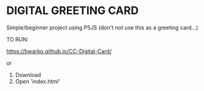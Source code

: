 # DIGITAL GREETING CARD

Simple/beginner project using P5JS (don't not use this as a greeting card...)

TO RUN:

https://bwarko.github.io/CC-Digital-Card/

or
1. Download
2. Open 'index.html'



